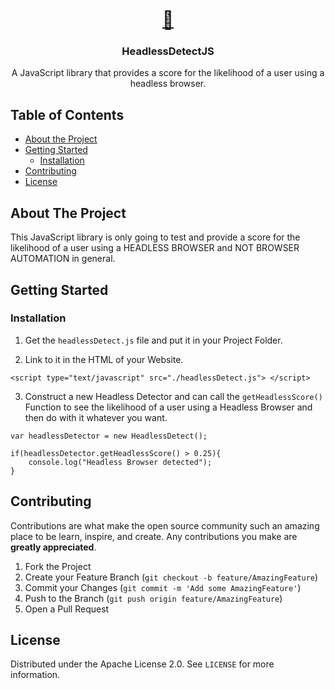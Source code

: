 <!-- PROJECT LOGO -->
<br />
<p align="center">
  <a href="https://github.com/LouisKlimek/HeadlessDetectJS">
    <h1 align="center">🐔</h1>
  </a>

  <h3 align="center">HeadlessDetectJS</h3>

  <p align="center">
    A JavaScript library that provides a score for the likelihood of a user using a headless browser.
    <br />
  </p>
</p>



<!-- TABLE OF CONTENTS -->
## Table of Contents

* [About the Project](#about-the-project)
* [Getting Started](#getting-started)
  * [Installation](#installation)
* [Contributing](#contributing)
* [License](#license)



<!-- ABOUT THE PROJECT -->
## About The Project

This JavaScript library is only going to test and provide a score for the likelihood of a user using a HEADLESS BROWSER and NOT BROWSER AUTOMATION in general.

<!-- GETTING STARTED -->
## Getting Started

### Installation

1. Get the `headlessDetect.js` file and put it in your Project Folder.

2. Link to it in the HTML of your Website.
```
<script type="text/javascript" src="./headlessDetect.js"> </script>
```

3. Construct a new Headless Detector and can call the `getHeadlessScore()` Function to see the likelihood of a user using a Headless Browser and then do with it whatever you want.
```
var headlessDetector = new HeadlessDetect();

if(headlessDetector.getHeadlessScore() > 0.25){
    console.log("Headless Browser detected");
}
```


<!-- CONTRIBUTING -->
## Contributing

Contributions are what make the open source community such an amazing place to be learn, inspire, and create. Any contributions you make are **greatly appreciated**.

1. Fork the Project
2. Create your Feature Branch (`git checkout -b feature/AmazingFeature`)
3. Commit your Changes (`git commit -m 'Add some AmazingFeature'`)
4. Push to the Branch (`git push origin feature/AmazingFeature`)
5. Open a Pull Request



<!-- LICENSE -->
## License

Distributed under the Apache License 2.0. See `LICENSE` for more information.
